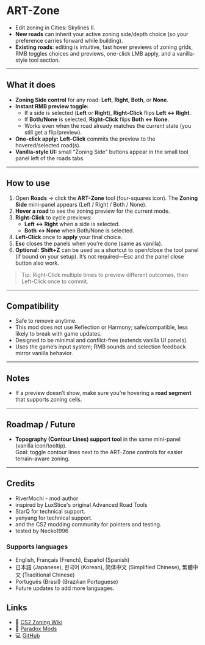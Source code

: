 ﻿# ART-Zone

- Edit zoning in Cities: Skylines II.
- **New roads** can inherit your active zoning side/depth choice (so your preference carries forward while building).
- **Existing roads**: editing is intuitive, fast hover previews of zoning grids, RMB toggles choices and previews, one-click LMB apply, and a vanilla-style tool section.

---

## What it does
- **Zoning Side control** for any road: **Left**, **Right**, **Both**, or **None**.
- **Instant RMB preview toggle:**
  - If a side is selected (**Left** or **Right**), **Right-Click** flips **Left ↔ Right**.
  - If **Both/None** is selected, **Right-Click** flips **Both ↔ None**.
  - Works even when the road already matches the current state (you still get a flip/preview).
- **One-click apply:** **Left-Click** commits the preview to the hovered/selected road(s).
- **Vanilla-style UI:** small “Zoning Side” buttons appear in the small tool panel left of the roads tabs.

---

## How to use
1. Open **Roads** → click the **ART-Zone** tool (four-squares icon). The **Zoning Side** mini-panel appears (Left / Right / Both / None).
2. **Hover a road** to see the zoning preview for the current mode.
3. **Right-Click** to cycle previews:
   - **Left ↔ Right** when a side is selected.
   - **Both ↔ None** when Both/None is selected.
4. **Left-Click** once to **apply** your final choice.
5. **Esc** closes the panels when you’re done (same as vanilla).
6. **Optional:** **Shift+Z** can be used as a shortcut to open/close the tool panel (if bound on your setup). It’s not required—Esc and the panel close button also work.

> Tip: Right-Click multiple times to preview different outcomes, then Left-Click once to commit.

---

## Compatibility
- Safe to remove anytime.
- This mod does not use Reflection or Harmony; safe/compatible, less likely to break with game updates.
- Designed to be minimal and conflict-free (extends vanilla UI panels).
- Uses the game’s input system; RMB sounds and selection feedback mirror vanilla behavior.

---

## Notes
- If a preview doesn’t show, make sure you’re hovering a **road segment** that supports zoning cells.

---

## Roadmap / Future
- **Topography (Contour Lines) support tool** in the same mini-panel (vanilla icon/tooltip).  
  Goal: toggle contour lines next to the ART-Zone controls for easier terrain-aware zoning.

---

## Credits
* RiverMochi - mod author
* inspired by LuxStice's original Advanced Road Tools
* StarQ for technical support.
* yenyang for technical support.
* and the CS2 modding community for pointers and testing.
* tested by Necko1996

### Supports languages
* English, Français (French), Español (Spanish)
* 日本語 (Japanese), 한국어 (Korean), 简体中文 (Simplified Chinese), 繁體中文 (Traditional Chinese)
* Português (Brasil) (Brazilian Portuguese)
* Future updates to add more languages.

## Links
- 📘 [CS2 Zoning Wiki](https://cs2.paradoxwikis.com/Zoning)
- 🧩 [Paradox Mods](tbd)
- 💻 [GitHub](https://github.com/River-Mochi/ARTZone)
